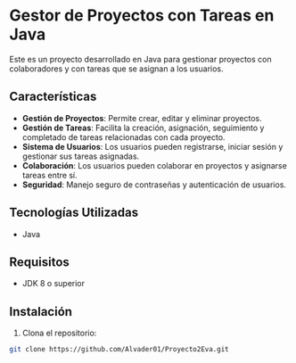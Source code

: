 # Gestor de Proyectos con Tareas en Java

Este es un proyecto desarrollado en Java para gestionar proyectos con colaboradores y con tareas que se asignan a los usuarios.

## Características

- **Gestión de Proyectos**: Permite crear, editar y eliminar proyectos.
- **Gestión de Tareas**: Facilita la creación, asignación, seguimiento y completado de tareas relacionadas con cada proyecto.
- **Sistema de Usuarios**: Los usuarios pueden registrarse, iniciar sesión y gestionar sus tareas asignadas.
- **Colaboración**: Los usuarios pueden colaborar en proyectos y asignarse tareas entre sí.
- **Seguridad**: Manejo seguro de contraseñas y autenticación de usuarios.

## Tecnologías Utilizadas

- Java

## Requisitos

- JDK 8 o superior

## Instalación

1. Clona el repositorio:

```bash
git clone https://github.com/Alvader01/Proyecto2Eva.git